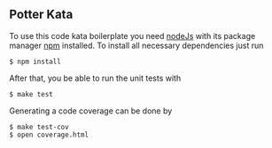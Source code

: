 ## Potter Kata

To use this code kata boilerplate you need [nodeJs](http://nodejs.org/) with its package manager [npm](https://npmjs.org/) installed. To install all necessary dependencies just run

    $ npm install

After that, you be able to run the unit tests with

    $ make test

Generating a code coverage can be done by

	$ make test-cov
	$ open coverage.html


